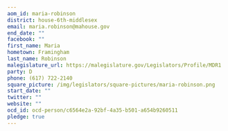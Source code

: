 ```yaml
---
aom_id: maria-robinson
district: house-6th-middlesex
email: maria.robinson@mahouse.gov
end_date: ""
facebook: ""
first_name: Maria
hometown: Framingham
last_name: Robinson
malegislature_url: https://malegislature.gov/Legislators/Profile/MDR1
party: D
phone: (617) 722-2140
square_picture: /img/legislators/square-pictures/maria-robinson.png
start_date: ""
twitter: ""
website: ""
ocd_id: ocd-person/c6564e2a-92bf-4a35-b501-a654b9260511
pledge: true
---
```

